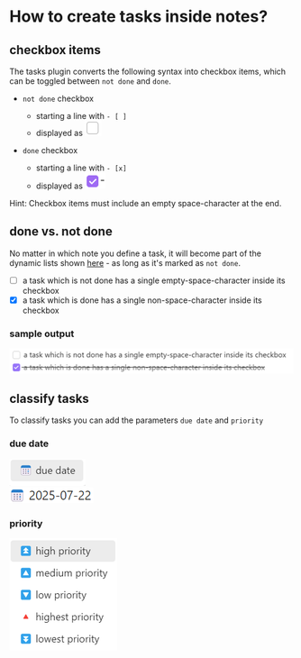 # How to create tasks inside notes?

## checkbox items

The tasks plugin converts the following syntax into checkbox items, which can be toggled between `not done` and `done`.

- `not done` checkbox
    - starting a line with `- [ ] `
    - displayed as <img src="../../pics/checkbox-todo.png">

- `done` checkbox 
    - starting a line with `- [x] `
    - displayed as <img src="../../pics/checkbox-done.png">

Hint: Checkbox items must include an empty space-character at the end. 

## done vs. not done

No matter in which note you define a task, it will become part of the dynamic lists shown <a href="../plugins/tasks-examples.md#arrange-tasks-into-eisenhower-groups">here</a> - as long as it's marked as `not done`. 


- [ ] a task which is not done has a single empty-space-character inside its checkbox
- [x] a task which is done has a single non-space-character inside its checkbox

### sample output

<div><img src="../../pics/writing-task-done-or-not-done.png" width="600"></div>


## classify tasks

To classify tasks you can add the parameters `due date` and `priority`

### due date

<div><img src="../../pics/due-date.png"></div>

<div><img src="../../pics/due-date-parsed.png"></div>

### priority

<div><img src="../../pics/task-priority-options.png"></div>

